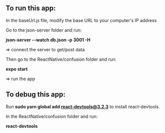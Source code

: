 ## To run this app:

In the baseUrl.js file, modify the base URL to your computer's IP address 

Go to the json-server folder and run:

**json-server --watch db.json -p 3001 -H <IP address here>**

=> connect the server to get/post data

Then go to the ReactNative/confusion folder and run:

**expo start**

=> run the app


## To debug this app:

Run **sudo yarn global add react-devtools@3.2.3** to install react-devtools.

In the ReactNative/confusion folder and run:

**react-devtools**